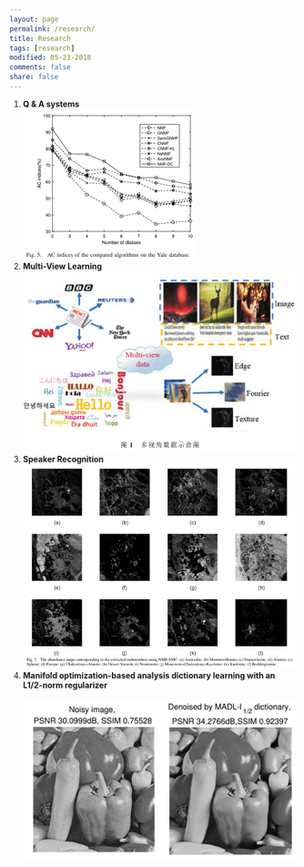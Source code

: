```yaml
---
layout: page
permalink: /research/
title: Research
tags: [research]
modified: 05-23-2018
comments: false
share: false
---
```

<ol>

  <li><b> Q & A systems<br>
  <img src="../images/tsmc.png">
  <li><b> Multi-View Learning<br>
  <img src="../images/multiview.png">
  <li><b> Speaker Recognition<br>
  <img src="../images/tip.png">
  <li><b> Manifold optimization-based analysis dictionary learning with an L1/2-norm regularizer<br><br>
  <img src="../images/nn.png">
    




